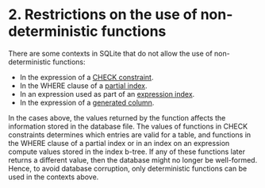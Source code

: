 # 2\. Restrictions on the use of non\-deterministic functions



There are some contexts in SQLite that do not allow the use of
non\-deterministic functions:



* In the expression of a [CHECK constraint](lang_createtable.html#ckconst).
* In the WHERE clause of a [partial index](partialindex.html).
* In an expression used as part of an [expression index](expridx.html).
* In the expression of a [generated column](gencol.html).



In the cases above, the values returned by the function affects the
information stored in the database file. The values of functions
in CHECK constraints determines which entries are valid for a table,
and functions in the WHERE clause of a partial index or in an index on
an expression compute values stored in the index b\-tree.
If any of these functions later returns a different
value, then the database might no longer be well\-formed. 
Hence, to avoid database corruption,
only deterministic functions can be used in the contexts
above.




